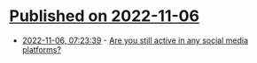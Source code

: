 # [Published on 2022-11-06](index.md)

* [2022-11-06, 07:23:39](https://lobste.rs/s/wrvq9v/are_you_still_active_any_social_media) - [Are you still active in any social media platforms?](https://lobste.rs/s/wrvq9v/are_you_still_active_any_social_media)
